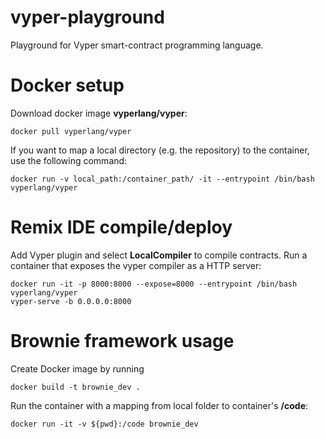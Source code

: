 # vyper-playground
Playground for Vyper smart-contract programming language.

# Docker setup
Download docker image **vyperlang/vyper**:
```
docker pull vyperlang/vyper
```
If you want to map a local directory (e.g. the repository) to the container, use the following command:
```
docker run -v local_path:/container_path/ -it --entrypoint /bin/bash vyperlang/vyper
```
# Remix IDE compile/deploy
Add Vyper plugin and select **LocalCompiler** to compile contracts.
Run a container that exposes the vyper compiler as a HTTP server:
```
docker run -it -p 8000:8000 --expose=8000 --entrypoint /bin/bash vyperlang/vyper 
vyper-serve -b 0.0.0.0:8000
```

# Brownie framework usage
Create Docker image by running
```
docker build -t brownie_dev .
```
Run the container with a mapping from local folder to container's **/code**:
```
docker run -it -v ${pwd}:/code brownie_dev
```
